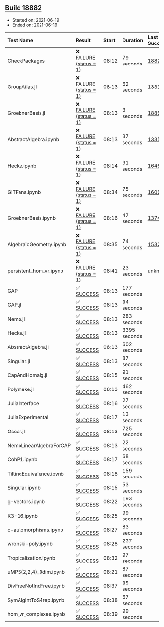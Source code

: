 ## [Build 18882](https://oscarci.mathematik.uni-kl.de/job/oscar/18882/)

* Started on: 2021-06-19
* Ended on: 2021-06-19

| Test Name    | Result | Start | Duration | Last Success | First Failure |
|:-------------|:-------|:------|:---------|:-------------|:--------------|
| CheckPackages | ❌ [FAILURE (status = 1)](https://oscarci.mathematik.uni-kl.de/job/oscar/18882/artifact/logs/build-18882/CheckPackages.log) | 08:12 | 79 seconds | [18822](https://oscarci.mathematik.uni-kl.de/job/oscar/18822/) | [18823](https://oscarci.mathematik.uni-kl.de/job/oscar/18823/) |
| GroupAtlas.jl | ❌ [FAILURE (status = 1)](https://oscarci.mathematik.uni-kl.de/job/oscar/18882/artifact/logs/build-18882/GroupAtlas.jl.log) | 08:13 | 62 seconds | [13311](https://oscarci.mathematik.uni-kl.de/job/oscar/13311/) | [13312](https://oscarci.mathematik.uni-kl.de/job/oscar/13312/) |
| GroebnerBasis.jl | ❌ [FAILURE (status = 1)](https://oscarci.mathematik.uni-kl.de/job/oscar/18882/artifact/logs/build-18882/GroebnerBasis.jl.log) | 08:13 | 3 seconds | [18864](https://oscarci.mathematik.uni-kl.de/job/oscar/18864/) | [18865](https://oscarci.mathematik.uni-kl.de/job/oscar/18865/) |
| AbstractAlgebra.ipynb | ❌ [FAILURE (status = 1)](https://oscarci.mathematik.uni-kl.de/job/oscar/18882/artifact/logs/build-18882/AbstractAlgebra.ipynb.log) | 08:13 | 37 seconds | [13355](https://oscarci.mathematik.uni-kl.de/job/oscar/13355/) | [13356](https://oscarci.mathematik.uni-kl.de/job/oscar/13356/) |
| Hecke.ipynb | ❌ [FAILURE (status = 1)](https://oscarci.mathematik.uni-kl.de/job/oscar/18882/artifact/logs/build-18882/Hecke.ipynb.log) | 08:14 | 91 seconds | [16463](https://oscarci.mathematik.uni-kl.de/job/oscar/16463/) | [16464](https://oscarci.mathematik.uni-kl.de/job/oscar/16464/) |
| GITFans.ipynb | ❌ [FAILURE (status = 1)](https://oscarci.mathematik.uni-kl.de/job/oscar/18882/artifact/logs/build-18882/GITFans.ipynb.log) | 08:34 | 75 seconds | [16068](https://oscarci.mathematik.uni-kl.de/job/oscar/16068/) | [16069](https://oscarci.mathematik.uni-kl.de/job/oscar/16069/) |
| GroebnerBasis.ipynb | ❌ [FAILURE (status = 1)](https://oscarci.mathematik.uni-kl.de/job/oscar/18882/artifact/logs/build-18882/GroebnerBasis.ipynb.log) | 08:16 | 47 seconds | [13748](https://oscarci.mathematik.uni-kl.de/job/oscar/13748/) | [13749](https://oscarci.mathematik.uni-kl.de/job/oscar/13749/) |
| AlgebraicGeometry.ipynb | ❌ [FAILURE (status = 1)](https://oscarci.mathematik.uni-kl.de/job/oscar/18882/artifact/logs/build-18882/AlgebraicGeometry.ipynb.log) | 08:35 | 74 seconds | [15322](https://oscarci.mathematik.uni-kl.de/job/oscar/15322/) | [15323](https://oscarci.mathematik.uni-kl.de/job/oscar/15323/) |
| persistent_hom_vr.ipynb | ❌ [FAILURE (status = 1)](https://oscarci.mathematik.uni-kl.de/job/oscar/18882/artifact/logs/build-18882/persistent_hom_vr.ipynb.log) | 08:41 | 23 seconds | unknown | unknown |
| GAP | ✅ [SUCCESS](https://oscarci.mathematik.uni-kl.de/job/oscar/18882/artifact/logs/build-18882/GAP.log) | 08:13 | 177 seconds |  |  |
| GAP.jl | ✅ [SUCCESS](https://oscarci.mathematik.uni-kl.de/job/oscar/18882/artifact/logs/build-18882/GAP.jl.log) | 08:13 | 84 seconds |  |  |
| Nemo.jl | ✅ [SUCCESS](https://oscarci.mathematik.uni-kl.de/job/oscar/18882/artifact/logs/build-18882/Nemo.jl.log) | 08:13 | 283 seconds |  |  |
| Hecke.jl | ✅ [SUCCESS](https://oscarci.mathematik.uni-kl.de/job/oscar/18882/artifact/logs/build-18882/Hecke.jl.log) | 08:13 | 3395 seconds |  |  |
| AbstractAlgebra.jl | ✅ [SUCCESS](https://oscarci.mathematik.uni-kl.de/job/oscar/18882/artifact/logs/build-18882/AbstractAlgebra.jl.log) | 08:13 | 602 seconds |  |  |
| Singular.jl | ✅ [SUCCESS](https://oscarci.mathematik.uni-kl.de/job/oscar/18882/artifact/logs/build-18882/Singular.jl.log) | 08:13 | 87 seconds |  |  |
| CapAndHomalg.jl | ✅ [SUCCESS](https://oscarci.mathematik.uni-kl.de/job/oscar/18882/artifact/logs/build-18882/CapAndHomalg.jl.log) | 08:15 | 91 seconds |  |  |
| Polymake.jl | ✅ [SUCCESS](https://oscarci.mathematik.uni-kl.de/job/oscar/18882/artifact/logs/build-18882/Polymake.jl.log) | 08:13 | 462 seconds |  |  |
| JuliaInterface | ✅ [SUCCESS](https://oscarci.mathematik.uni-kl.de/job/oscar/18882/artifact/logs/build-18882/JuliaInterface.log) | 08:16 | 27 seconds |  |  |
| JuliaExperimental | ✅ [SUCCESS](https://oscarci.mathematik.uni-kl.de/job/oscar/18882/artifact/logs/build-18882/JuliaExperimental.log) | 08:17 | 13 seconds |  |  |
| Oscar.jl | ✅ [SUCCESS](https://oscarci.mathematik.uni-kl.de/job/oscar/18882/artifact/logs/build-18882/Oscar.jl.log) | 08:13 | 725 seconds |  |  |
| NemoLinearAlgebraForCAP | ✅ [SUCCESS](https://oscarci.mathematik.uni-kl.de/job/oscar/18882/artifact/logs/build-18882/NemoLinearAlgebraForCAP.log) | 08:13 | 22 seconds |  |  |
| CohP1.ipynb | ✅ [SUCCESS](https://oscarci.mathematik.uni-kl.de/job/oscar/18882/artifact/logs/build-18882/CohP1.ipynb.log) | 08:17 | 68 seconds |  |  |
| TiltingEquivalence.ipynb | ✅ [SUCCESS](https://oscarci.mathematik.uni-kl.de/job/oscar/18882/artifact/logs/build-18882/TiltingEquivalence.ipynb.log) | 08:18 | 159 seconds |  |  |
| Singular.ipynb | ✅ [SUCCESS](https://oscarci.mathematik.uni-kl.de/job/oscar/18882/artifact/logs/build-18882/Singular.ipynb.log) | 08:15 | 53 seconds |  |  |
| g-vectors.ipynb | ✅ [SUCCESS](https://oscarci.mathematik.uni-kl.de/job/oscar/18882/artifact/logs/build-18882/g-vectors.ipynb.log) | 08:22 | 193 seconds |  |  |
| K3-16.ipynb | ✅ [SUCCESS](https://oscarci.mathematik.uni-kl.de/job/oscar/18882/artifact/logs/build-18882/K3-16.ipynb.log) | 08:25 | 99 seconds |  |  |
| c-automorphisms.ipynb | ✅ [SUCCESS](https://oscarci.mathematik.uni-kl.de/job/oscar/18882/artifact/logs/build-18882/c-automorphisms.ipynb.log) | 08:27 | 83 seconds |  |  |
| wronski-poly.ipynb | ✅ [SUCCESS](https://oscarci.mathematik.uni-kl.de/job/oscar/18882/artifact/logs/build-18882/wronski-poly.ipynb.log) | 08:28 | 237 seconds |  |  |
| Tropicalization.ipynb | ✅ [SUCCESS](https://oscarci.mathematik.uni-kl.de/job/oscar/18882/artifact/logs/build-18882/Tropicalization.ipynb.log) | 08:32 | 97 seconds |  |  |
| uMPS(2,2,4)_0dim.ipynb | ✅ [SUCCESS](https://oscarci.mathematik.uni-kl.de/job/oscar/18882/artifact/logs/build-18882/uMPS-2-2-4-_0dim.ipynb.log) | 08:21 | 87 seconds |  |  |
| DivFreeNotIndFree.ipynb | ✅ [SUCCESS](https://oscarci.mathematik.uni-kl.de/job/oscar/18882/artifact/logs/build-18882/DivFreeNotIndFree.ipynb.log) | 08:37 | 85 seconds |  |  |
| SymAlgIntToS4rep.ipynb | ✅ [SUCCESS](https://oscarci.mathematik.uni-kl.de/job/oscar/18882/artifact/logs/build-18882/SymAlgIntToS4rep.ipynb.log) | 08:38 | 67 seconds |  |  |
| hom_vr_complexes.ipynb | ✅ [SUCCESS](https://oscarci.mathematik.uni-kl.de/job/oscar/18882/artifact/logs/build-18882/hom_vr_complexes.ipynb.log) | 08:39 | 99 seconds |  |  |
